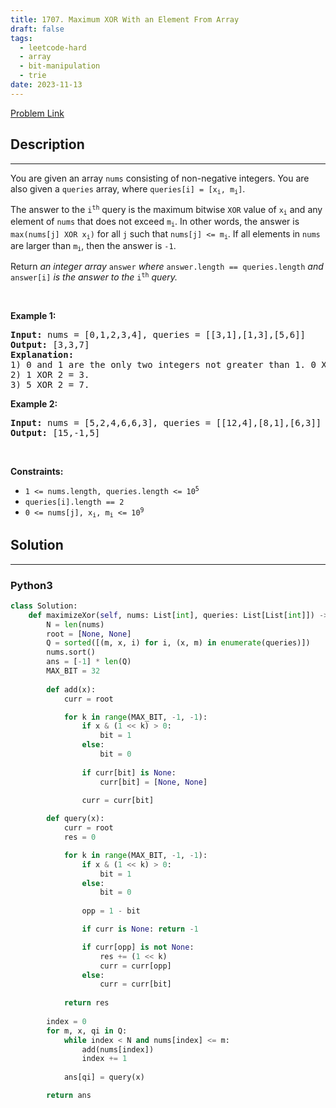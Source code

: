 ```yaml
---
title: 1707. Maximum XOR With an Element From Array
draft: false
tags: 
  - leetcode-hard
  - array
  - bit-manipulation
  - trie
date: 2023-11-13
---
```


[Problem Link](https://leetcode.com/problems/maximum-xor-with-an-element-from-array/)

## Description

---
<p>You are given an array <code>nums</code> consisting of non-negative integers. You are also given a <code>queries</code> array, where <code>queries[i] = [x<sub>i</sub>, m<sub>i</sub>]</code>.</p>

<p>The answer to the <code>i<sup>th</sup></code> query is the maximum bitwise <code>XOR</code> value of <code>x<sub>i</sub></code> and any element of <code>nums</code> that does not exceed <code>m<sub>i</sub></code>. In other words, the answer is <code>max(nums[j] XOR x<sub>i</sub>)</code> for all <code>j</code> such that <code>nums[j] &lt;= m<sub>i</sub></code>. If all elements in <code>nums</code> are larger than <code>m<sub>i</sub></code>, then the answer is <code>-1</code>.</p>

<p>Return <em>an integer array </em><code>answer</code><em> where </em><code>answer.length == queries.length</code><em> and </em><code>answer[i]</code><em> is the answer to the </em><code>i<sup>th</sup></code><em> query.</em></p>

<p>&nbsp;</p>
<p><strong class="example">Example 1:</strong></p>

<pre>
<strong>Input:</strong> nums = [0,1,2,3,4], queries = [[3,1],[1,3],[5,6]]
<strong>Output:</strong> [3,3,7]
<strong>Explanation:</strong>
1) 0 and 1 are the only two integers not greater than 1. 0 XOR 3 = 3 and 1 XOR 3 = 2. The larger of the two is 3.
2) 1 XOR 2 = 3.
3) 5 XOR 2 = 7.
</pre>

<p><strong class="example">Example 2:</strong></p>

<pre>
<strong>Input:</strong> nums = [5,2,4,6,6,3], queries = [[12,4],[8,1],[6,3]]
<strong>Output:</strong> [15,-1,5]
</pre>

<p>&nbsp;</p>
<p><strong>Constraints:</strong></p>

<ul>
	<li><code>1 &lt;= nums.length, queries.length &lt;= 10<sup>5</sup></code></li>
	<li><code>queries[i].length == 2</code></li>
	<li><code>0 &lt;= nums[j], x<sub>i</sub>, m<sub>i</sub> &lt;= 10<sup>9</sup></code></li>
</ul>


## Solution

---
### Python3
``` py title='maximum-xor-with-an-element-from-array'
class Solution:
    def maximizeXor(self, nums: List[int], queries: List[List[int]]) -> List[int]:
        N = len(nums)
        root = [None, None]
        Q = sorted([(m, x, i) for i, (x, m) in enumerate(queries)])
        nums.sort()
        ans = [-1] * len(Q)
        MAX_BIT = 32
        
        def add(x):
            curr = root

            for k in range(MAX_BIT, -1, -1):
                if x & (1 << k) > 0:
                    bit = 1
                else:
                    bit = 0
                
                if curr[bit] is None:
                    curr[bit] = [None, None]
                
                curr = curr[bit]

        def query(x):
            curr = root
            res = 0

            for k in range(MAX_BIT, -1, -1):
                if x & (1 << k) > 0:
                    bit = 1
                else:
                    bit = 0
                
                opp = 1 - bit

                if curr is None: return -1

                if curr[opp] is not None:
                    res += (1 << k)
                    curr = curr[opp]
                else:
                    curr = curr[bit]
            
            return res
        
        index = 0
        for m, x, qi in Q:
            while index < N and nums[index] <= m:
                add(nums[index])
                index += 1
            
            ans[qi] = query(x)

        return ans
```

